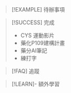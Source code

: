 > [!EXAMPLE] 待辦事項



> [!SUCCESS] 完成
>- CYS 運動影片
>- 藥化P109建構計畫
>- 藥分AI筆記
>- 練打字

> [!FAQ] 追蹤




> [!LEARN]- 額外學習
